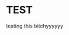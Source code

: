 <!DOCTYPE html>
<html>

<head>
</head>
  
<body>
  <h1>TEST</h1>
<p>testing this bitchyyyyyy</p>
</body>

</html>
